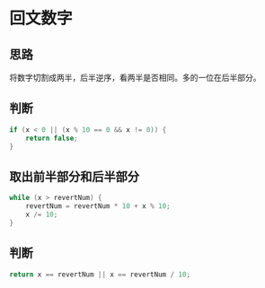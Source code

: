 # 回文数字

## 思路

将数字切割成两半，后半逆序，看两半是否相同。多的一位在后半部分。

## 判断

```c++
if (x < 0 || (x % 10 == 0 && x != 0)) {
    return false;
}
```

## 取出前半部分和后半部分

```c++
while (x > revertNum) {
    revertNum = revertNum * 10 + x % 10;
    x /= 10;
}
```

## 判断

```c++
return x == revertNum || x == revertNum / 10;
```
